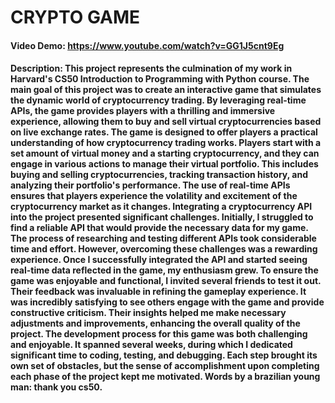  # CRYPTO GAME
  #### Video Demo: https://www.youtube.com/watch?v=GG1J5cnt9Eg
  #### Description: This project represents the culmination of my work in Harvard's CS50 Introduction to Programming with Python course. The main goal of this project was to create an interactive game that simulates the dynamic world of cryptocurrency trading. By leveraging real-time APIs, the game provides players with a thrilling and immersive experience, allowing them to buy and sell virtual cryptocurrencies based on live exchange rates. The game is designed to offer players a practical understanding of how cryptocurrency trading works. Players start with a set amount of virtual money and a starting cryptocurrency, and they can engage in various actions to manage their virtual portfolio. This includes buying and selling cryptocurrencies, tracking transaction history, and analyzing their portfolio's performance. The use of real-time APIs ensures that players experience the volatility and excitement of the cryptocurrency market as it changes. Integrating a cryptocurrency API into the project presented significant challenges. Initially, I struggled to find a reliable API that would provide the necessary data for my game. The process of researching and testing different APIs took considerable time and effort. However, overcoming these challenges was a rewarding experience. Once I successfully integrated the API and started seeing real-time data reflected in the game, my enthusiasm grew. To ensure the game was enjoyable and functional, I invited several friends to test it out. Their feedback was invaluable in refining the gameplay experience. It was incredibly satisfying to see others engage with the game and provide constructive criticism. Their insights helped me make necessary adjustments and improvements, enhancing the overall quality of the project. The development process for this game was both challenging and enjoyable. It spanned several weeks, during which I dedicated significant time to coding, testing, and debugging. Each step brought its own set of obstacles, but the sense of accomplishment upon completing each phase of the project kept me motivated. Words by a brazilian young man: thank you cs50.

